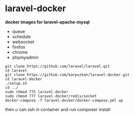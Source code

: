 # laravel-docker
**docker images for laravel-apache-mysql**

- queue 
- schedule
- websocket 
- firefox 
- chrome 
- phpmyadmin

```
git clone https://github.com/laravel/laravel.git
cd laravel
git clone https://github.com/karpuzkan/laravel-docker.git
cd laravel-docker
./setup.sh
cd ../
sudo chmod 775 laravel-docker
sudo chmod 777 laravel-docker/redis/socket
docker-compose -f laravel-docker/docker-compose.yml up
```

then u can ssh in container and run composer install
